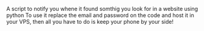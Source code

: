 A script to notify you whene it found somthig you look for in a website using python
To use it replace the email and password on the code and host it in your VPS, then all you have to do is keep your phone by your side!
